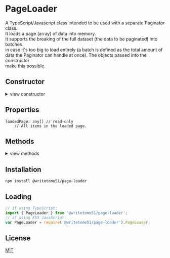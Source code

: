 # PageLoader

A TypeScript/Javascript class intended to be used with a separate Paginator class.  
It loads a page (array) of data into memory.  
It supports the breaking of the full dataset (the data to be paginated) into batches  
in case it's too big to load entirely (a batch is defined as the total amount of  
data the Paginator can handle at once).  The objects passed into the constructor  
make this possible. 

## Constructor

<details>
<summary>view constructor</summary>

```ts
constructor(
   
    batchPaginator: { currentPageNumber: number, currentPage: any[], data: any[] },
        // Setting its  `currentPageNumber` must automatically update its `currentPage`.
 
    bch2pgTranslator: BatchToPageTranslator,
        // Automatically included as a dependency.
        // https://www.npmjs.com/package/@writetome51/batch-to-page-translator
 
    getBatch: {
        // Accesses the data source.
        
        containingPage: (pageNumber) => any[];
        
        byForce_containingPage: (pageNumber) => any[];
            // This must load the batch containing `pageNumber` even if that batch is 
            // already currently loaded.
    }
) 
```
</details>


## Properties
```
loadedPage: any[] // read-only
    // All items in the loaded page.
```


## Methods
<details>
<summary>view methods</summary>

```ts
loadPage(pageNumber): void
    // Loads the batch containing pageNumber, and pageNumber is assigned to
    // this.loadedPage

forceLoadPage(pageNumber): void
    // Even if pageNumber is already the page currently being viewed, the 
    // batch containing that page is reloaded, and pageNumber is assigned to 
    // this.loadedPage
```
</details>


## Installation

`npm install @writetome51/page-loader`

## Loading
```ts
// if using TypeScript:
import { PageLoader } from '@writetome51/page-loader';
// if using ES5 JavaScript:
var PageLoader = require('@writetome51/page-loader').PageLoader;
```

## License
[MIT](https://choosealicense.com/licenses/mit/)
